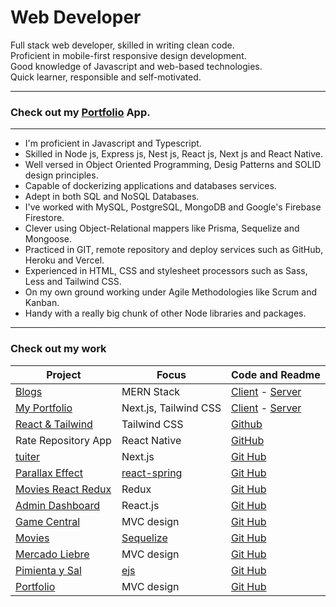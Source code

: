 # Web Developer

Full stack web developer, skilled in writing clean code.  
Proficient in mobile-first responsive design development.  
Good knowledge of Javascript and web-based technologies.  
Quick learner, responsible and self-motivated.  

---

### Check out my [Portfolio](https://my-portfolio-santiagoguastavino.vercel.app/) App.

---

- I'm proficient in Javascript and Typescript.
- Skilled in Node js, Express js, Nest js, React js, Next js and React Native.
- Well versed in Object Oriented Programming, Desig Patterns and SOLID design principles.
- Capable of dockerizing applications and databases services.
- Adept in both SQL and NoSQL Databases.
- I've worked with MySQL, PostgreSQL, MongoDB and Google's Firebase Firestore.
- Clever using Object-Relational mappers like Prisma, Sequelize and Mongoose.
- Practiced in GIT, remote repository and deploy services such as GitHub, Heroku and Vercel.
- Experienced in HTML, CSS and stylesheet processors such as Sass, Less and Tailwind CSS.
- On my own ground working under Agile Methodologies like Scrum and Kanban.
- Handy with a really big chunk of other Node libraries and packages.

---
### Check out my work
|Project|Focus|Code and Readme|
|-|-|-|
|[Blogs](https://blogs-mern-client.herokuapp.com/)|MERN Stack|[Client](https://github.com/santiagoGuastavino/blogs-mern-client) - [Server](https://github.com/santiagoGuastavino/blogs-mern-server)|
|[My Portfolio](https://my-portfolio-santiagoguastavino.vercel.app/)|Next.js, Tailwind CSS|[Client](https://github.com/santiagoGuastavino/my-portfolio) - [Server](https://github.com/santiagoGuastavino/my-portfolio-server)|
|[React & Tailwind](https://smg-react-tailwind.herokuapp.com/)|Tailwind CSS|[Github](https://github.com/santiagoGuastavino/react-tailwind)|
|Rate Repository App|React Native|[GitHub](https://github.com/santiagoGuastavino/rate-repository-app)|
|[tuiter](https://tuiter.vercel.app/)|Next.js|[Git Hub](https://github.com/santiagoGuastavino/tuiter)|
|[Parallax Effect](https://smg-parallax.herokuapp.com/)|[react-spring](https://react-spring.io/)|[Git Hub](https://github.com/santiagoGuastavino/parallax-effect)|
|[Movies React Redux](https://smg-movies-redux.herokuapp.com/)|Redux|[Git Hub](https://github.com/santiagoGuastavino/movies-react-redux)|
|[Admin Dashboard](https://game-central-dashboard.herokuapp.com/)|React.js|[Git Hub](https://github.com/santiagoGuastavino/game-central-dashboard)|
|[Game Central](https://g6-game-central.herokuapp.com/)|MVC design|[Git Hub](https://github.com/matiasncocco/grupo_6_GameCentral)|
|[Movies](https://smg-movies.herokuapp.com/)|[Sequelize](https://sequelize.org/)|[Git Hub](https://github.com/santiagoGuastavino/movies)|
|[Mercado Liebre](https://mercado-liebre-smg.herokuapp.com/)|MVC design|[Git Hub](https://github.com/santiagoGuastavino/mercadoLiebre)|
|[Pimienta y Sal](https://pimienta-y-sal.herokuapp.com/)|[ejs](https://ejs.co/)|[Git Hub](https://github.com/santiagoGuastavino/pimienta-y-sal)|
|[Portfolio](https://smg-portfolio.herokuapp.com/)|MVC design|[Git Hub](https://github.com/santiagoGuastavino/portfolio)|
